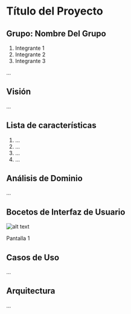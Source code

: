 # Título del Proyecto

## Grupo: Nombre Del Grupo

1. Integrante 1
2. Integrante 2
3. Integrante 3

... 


## Visión 

...

## Lista de características

1. ...
2. ...
3. ...
4. ...

## Análisis de Dominio

...

## Bocetos de Interfaz de Usuario


![alt text](https://github.com/cbiale/POO2/blob/master/iteraci%C3%B3n_1/oop.png "Pantalla 1")

Pantalla 1

## Casos de Uso

...

## Arquitectura

...
